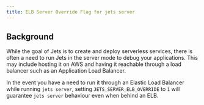 ```yaml
---
title: ELB Server Override Flag for jets server
---
```


## Background

While the goal of Jets is to create and deploy serverless services, there is often a need to run Jets in the server mode to debug your applications. 
This may include hosting it on AWS and having it reachable through a load balancer such as an Application Load Balancer. 


In the event you have a need to run it through an Elastic Load Balancer while running `jets server`, setting `JETS_SERVER_ELB_OVERRIDE` to `1` will guarantee `jets server` behaviour even when behind an ELB. 
